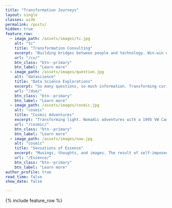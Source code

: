 ```yaml
---
title: "Transformation Journeys"
layout: single
classes: wide
permalink: /posts/
hidden: true
feature_row:
  - image_path: /assets/images/tc.jpg
    alt: "tc"
    title: "Transformation Consulting"
    excerpt: "Building bridges between people and technology. Win-win endeavors that advocate transparency, accountability, quality, and traceability. I choose to be part of the solution"
    url: "/cv/"
    btn_class: "btn--primary"
    btn_label: "Learn more"
  - image_path: /assets/images/question.jpg
    alt: "datascience"
    title: "Data Science Explorations"
    excerpt: "So many questions, so much information. Transforming curiosities in the world of data. The quest begins..."
    url: "/dse/"
    btn_class: "btn--primary"
    btn_label: "Learn more"
  - image_path: /assets/images/cosmic.jpg
    alt: "cosmic"
    title: "Cosmic Adventures"
    excerpt: "Transforming light. Nomadic adventures with a 1995 VW Campervan and a lifelong passion for the night sky realized through astro photography."
    url: "/cosmic/"
    btn_class: "btn--primary"
    btn_label: "Learn more"      
  - image_path: /assets/images/now.jpg
    alt: "cosmic"
    title: "Sensations of Essence"
    excerpt: "Musings, thoughts, and images. The result of self-imposed immersion with silence, mystics, and minimalists"
    url: "/Essence/"
    btn_class: "btn--primary"
    btn_label: "Learn more"  
author_profile: true
read_time: false
show_date: false

---
```


{% include feature_row %}